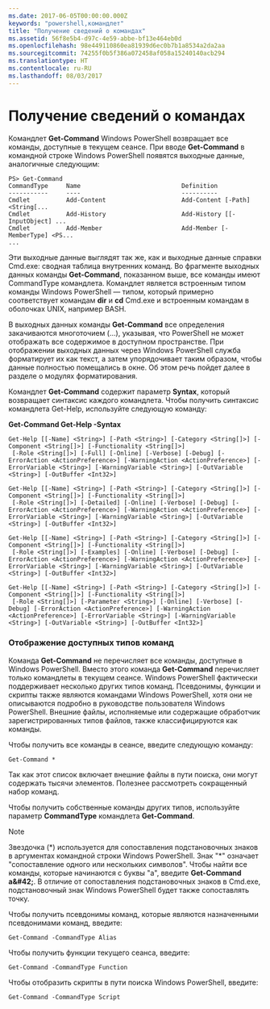 ```yaml
---
ms.date: 2017-06-05T00:00:00.000Z
keywords: "powershell,командлет"
title: "Получение сведений о командах"
ms.assetid: 56f8e5b4-d97c-4e59-abbe-bf13e464eb0d
ms.openlocfilehash: 98e449110860ea81939d6ec0b7b1a8534a2da2aa
ms.sourcegitcommit: 74255f0b5f386a072458af058a15240140acb294
ms.translationtype: HT
ms.contentlocale: ru-RU
ms.lasthandoff: 08/03/2017
---
```

# <a name="getting-information-about-commands"></a>Получение сведений о командах
Командлет **Get-Command** Windows PowerShell возвращает все команды, доступные в текущем сеансе. При вводе **Get-Command** в командной строке Windows PowerShell появятся выходные данные, аналогичные следующим:

```
PS> Get-Command
CommandType     Name                            Definition
-----------     ----                            ----------
Cmdlet          Add-Content                     Add-Content [-Path] <String[...
Cmdlet          Add-History                     Add-History [[-InputObject] ...
Cmdlet          Add-Member                      Add-Member [-MemberType] <PS...
...
```

Эти выходные данные выглядят так же, как и выходные данные справки Cmd.exe: сводная таблица внутренних команд. Во фрагменте выходных данных команды **Get-Command**, показанном выше, все команды имеют CommandType командлета. Командлет является встроенным типом команды Windows PowerShell — типом, который примерно соответствует командам **dir** и **cd** Cmd.exe и встроенным командам в оболочках UNIX, например BASH.

В выходных данных команды **Get-Command** все определения закачиваются многоточием (...), указывая, что PowerShell не может отображать все содержимое в доступном пространстве. При отображении выходных данных через Windows PowerShell служба форматирует их как текст, а затем упорядочивает таким образом, чтобы данные полностью помещались в окне. Об этом речь пойдет далее в разделе о модулях форматирования.

Командлет **Get-Command** содержит параметр **Syntax**, который возвращает синтаксис каждого командлета. Чтобы получить синтаксис командлета Get-Help, используйте следующую команду:

**Get-Command Get-Help -Syntax**

```
Get-Help [[-Name] <String>] [-Path <String>] [-Category <String[]>] [-Component <String[]>] [-Functionality <String[]>]
 [-Role <String[]>] [-Full] [-Online] [-Verbose] [-Debug] [-ErrorAction <ActionPreference>] [-WarningAction <ActionPreference>] [-ErrorVariable <String>] [-WarningVariable <String>] [-OutVariable <String>] [-OutBuffer <Int32>]

Get-Help [[-Name] <String>] [-Path <String>] [-Category <String[]>] [-Component <String[]>] [-Functionality <String[]>]
 [-Role <String[]>] [-Detailed] [-Online] [-Verbose] [-Debug] [-ErrorAction <ActionPreference>] [-WarningAction <ActionPreference>] [-ErrorVariable <String>] [-WarningVariable <String>] [-OutVariable <String>] [-OutBuffer <Int32>]

Get-Help [[-Name] <String>] [-Path <String>] [-Category <String[]>] [-Component <String[]>] [-Functionality <String[]>]
 [-Role <String[]>] [-Examples] [-Online] [-Verbose] [-Debug] [-ErrorAction <ActionPreference>] [-WarningAction <ActionPreference>] [-ErrorVariable <String>] [-WarningVariable <String>] [-OutVariable <String>] [-OutBuffer <Int32>]

Get-Help [[-Name] <String>] [-Path <String>] [-Category <String[]>] [-Component <String[]>] [-Functionality <String[]>]
 [-Role <String[]>] [-Parameter <String>] [-Online] [-Verbose] [-Debug] [-ErrorAction <ActionPreference>] [-WarningAction <ActionPreference>] [-ErrorVariable <String>] [-WarningVariable <String>] [-OutVariable <String>] [-OutBuffer <Int32>]
```

### <a name="displaying-available-command-types"></a>Отображение доступных типов команд
Команда **Get-Command** не перечисляет все команды, доступные в Windows PowerShell. Вместо этого команда **Get-Command** перечисляет только командлеты в текущем сеансе. Windows PowerShell фактически поддерживает несколько других типов команд. Псевдонимы, функции и скрипты также являются командами Windows PowerShell, хотя они не описываются подробно в руководстве пользователя Windows PowerShell. Внешние файлы, исполняемые или содержащие обработчик зарегистрированных типов файлов, также классифицируются как команды.

Чтобы получить все команды в сеансе, введите следующую команду:

```
Get-Command *
```

Так как этот список включает внешние файлы в пути поиска, они могут содержать тысячи элементов. Полезнее рассмотреть сокращенный набор команд.

Чтобы получить собственные команды других типов, используйте параметр **CommandType** командлета **Get-Command**.

> [!NOTE]
> Звездочка (\*) используется для сопоставления подстановочных знаков в аргументах командной строки Windows PowerShell. Знак "\*" означает "сопоставление одного или нескольких символов". Чтобы найти все команды, которые начинаются с буквы "a", введите **Get-Command a\&#42;**. В отличие от сопоставления подстановочных знаков в Cmd.exe, подстановочный знак Windows PowerShell будет также сопоставлять точку.

Чтобы получить псевдонимы команд, которые являются назначенными псевдонимами команд, введите:

```
Get-Command -CommandType Alias
```

Чтобы получить функции текущего сеанса, введите:

```
Get-Command -CommandType Function
```

Чтобы отобразить скрипты в пути поиска Windows PowerShell, введите:

```
Get-Command -CommandType Script
```

